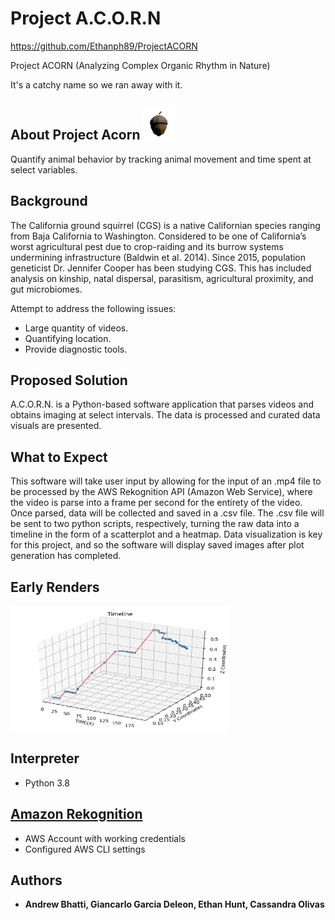 # Project A.C.O.R.N
https://github.com/Ethanph89/ProjectACORN

Project ACORN (Analyzing Complex Organic Rhythm in Nature)

It's a catchy name so we ran away with it. 

## About Project Acorn <img src="https://github.com/Ethanph89/ProjectACORN/blob/master/assets/acorn_main.png" width="50" height="50">
Quantify animal behavior by tracking animal movement and time spent at select variables.

## Background
The California ground squirrel (CGS) is a native Californian species ranging from Baja California to Washington. 
Considered to be one of California’s worst agricultural pest due to crop-raiding and its burrow systems undermining infrastructure (Baldwin et al. 2014). 
Since 2015, population geneticist Dr. Jennifer Cooper has been studying CGS. This has included analysis on kinship, natal dispersal, parasitism, agricultural proximity, and gut microbiomes. 

Attempt to address the following issues:
* Large quantity of videos.
* Quantifying location.
* Provide diagnostic tools. 


## Proposed Solution
A.C.O.R.N. is a Python-based software application that parses videos and obtains imaging at select intervals. The data is processed and curated data visuals are presented.

## What to Expect
This software will take user input by allowing for the input of an .mp4 file to be processed by the AWS Rekognition API (Amazon Web Service), where the video is parse into a frame per second for the entirety of the video. Once parsed, data will be collected and saved in a .csv file. The .csv file will be sent to two python scripts, respectively, turning the raw data into a timeline in the form of a scatterplot and a heatmap. Data visualization is key for this project, and so the software will display saved images after plot generation has completed.  

## Early Renders
<img src="https://github.com/Ethanph89/ProjectACORN/blob/featureTimeline/assets/data.png" width="350" height="200">

## Interpreter
* Python 3.8

## [Amazon Rekognition](https://aws.amazon.com/rekognition/)
* AWS Account with working credentials
* Configured AWS CLI settings
 
## Authors
* **Andrew Bhatti, Giancarlo Garcia Deleon, Ethan Hunt, Cassandra Olivas**
